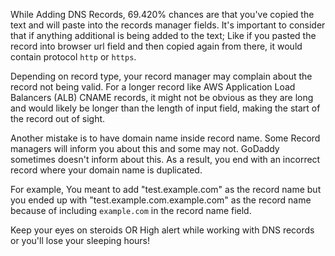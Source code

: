 While Adding DNS Records, 69.420% chances are that you've copied the text and will paste into the records manager
fields. It's important to consider that if anything additional is being added to the text; Like if you pasted
the record into browser url field and then copied again from there, it would contain protocol ``http`` or ``https``.

Depending on record type, your record manager may complain about the record not being valid. For a longer record
like AWS Application Load Balancers (ALB) CNAME records, it might not be obvious as they are long and would likely
be longer than the length of input field, making the start of the record out of sight.

Another mistake is to have domain name inside record name. Some Record managers will inform you about this and some may not.
GoDaddy sometimes doesn't inform about this. As a result, you end with an incorrect record where your domain name is duplicated.

For example, You meant to add "test.example.com" as the record name but you ended up with "test.example.com.example.com" as the record name
because of including ``example.com`` in the record name field.

Keep your eyes on steroids OR High alert while working with DNS records or you'll lose your sleeping hours!

